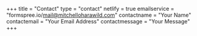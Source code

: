 +++
title = "Contact"
type = "contact"
netlify = true
emailservice = "formspree.io/mail@mitchelloharawild.com"
contactname = "Your Name"
contactemail = "Your Email Address"
contactmessage = "Your Message"
+++
